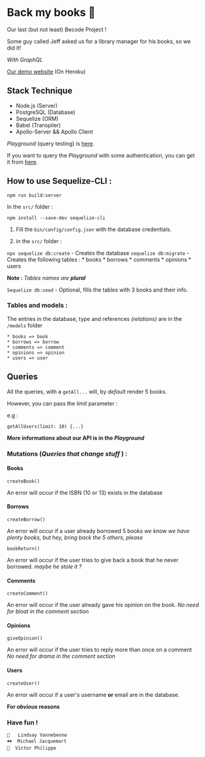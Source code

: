



# Back my books 📓

Our last (but not least) Becode Project !

Some guy called Jeff asked us for a library manager for his books, so we did it!

*With GraphQL* 

[Our demo website](https://back-my-books-project.herokuapp.com/)
(On Heroku)
## Stack Technique 

* Node.js (Server)
* PostgreSQL (Database)
* Sequelize (ORM)
* Babel (Transpiler)
* Apollo-Server && Apollo Client

 *Playground* (query testing) is [here](https://back-my-books-project.herokuapp.com/explore).
 
 If you want to query the *Playground* with some authentication, you can get it from [here](https://back-my-books-project.herokuapp.com/login).

## How to use Sequelize-CLI : 
`npm run build:server`

In the  `src/` folder : 

`npm install --save-dev sequelize-cli`



1. Fill the `bin/config/config.json` with the database credentials.

2. in the `src/` folder : 

`npx sequelize db:create`  - Creates the database
`sequelize db:migrate` -  Creates the following tables : 
    * books
    * borrows
    * comments
    * opinions
    * users
    
**Note :**  *Tables names are **plural***

`Sequelize db:seed` -  Optional, fills the tables with 3 books and their info. 



### Tables and models : 

The entries in the database, type and references *(relations)* are in the  `/models` folder

    * books => book
    * borrows => borrow
    * comments => comment
    * opinions => opinion
    * users => user

## Queries

All the queries, with a `getAll...` will, by *default* render 5 books.

However, you can pass the _limit_ parameter : 

e.g : 

    getAllUsers(limit: 10) {...}

**More informations about our API is in the *Playground***
 
### Mutations (*Queries that change stuff* ) : 

#### Books

    createBook()

An error will occur if the ISBN (10 or 13) exists in the database

#### Borrows

    createBorrow()

An error will occur if a user already borrowed 5 books
*we know we have plenty books, but hey, bring back the 5 others, please*

    bookReturn()

An error will occur if the user tries to give back a book that he never borrowed. 
*maybe he stole it ?*

#### Comments

    createComment()

An error will occur if the user already gave his opinion on the book. 
*No need for bloat in the comment section* 

#### Opinions

    giveOpinion()

An error will occur if the user tries to reply more than once on a comment 
*No need for drama in the comment section* 

#### Users

    createUser()

An error will occur if a user's username **or** email are in the database. 

**For _obvious_ reasons**  

### Have fun !

``` 
🦄   Lindsay Vannebenne
🕶  Michael Jacquemart
🔭  Victor Philippe
```


